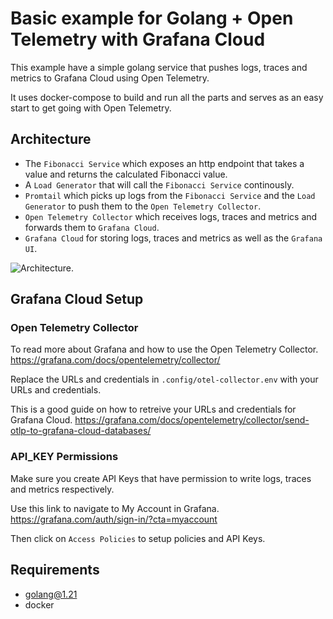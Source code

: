 # Basic example for Golang + Open Telemetry with Grafana Cloud

This example have a simple golang service that pushes logs, traces and metrics to Grafana Cloud using Open Telemetry.

It uses docker-compose to build and run all the parts and serves as an easy start to get going with Open Telemetry.


## Architecture
- The `Fibonacci Service` which exposes an http endpoint that takes a value and returns the calculated Fibonacci value.
- A `Load Generator` that will call the `Fibonacci Service` continously.
- `Promtail` which picks up logs from the `Fibonacci Service` and the `Load Generator` to push them to the `Open Telemetry Collector`.
- `Open Telemetry Collector` which receives logs, traces and metrics and forwards them to `Grafana Cloud`.
- `Grafana Cloud` for storing logs, traces and metrics as well as the `Grafana UI`.

![Architecture](https://www.planttext.com/api/plantuml/png/VLFBRi8m4BpdAxQSGAtK2yUgGaIK2nLLeUV8THPguKVaE2sewhzt0uvZ824NhxqpivDnCYaTiwvIChaJciigHtXAnu_fE4kDTanejCz9CjCERM55YTdKL3fdzZ34FLE5n0SOJ5afEFWzR8o5kP5CR-4UbWLgMAD4XSuUu4UuBvXRjc6QGIfDbGz6y9i0FQj3wL2ryYNQRy6n9FsLBmEsUOB5eJGidoDLp1bBb0Nj8HmCHZsqZVWqcd4kYFBIrE3dzR6osTuDkP4I-MdOSZrRKDiVtAGLrYZQIcAz-TBZ_vBE6BQdi8vP4Qaxk-ivqkp4COQTYFoSOvHGehR_Mg-zA79J64AjwxKNvMss3i_VwXtbvHN5qNjm7pJEsaDhLAJGWMXWsKSHfNxvdRHovxWET_N85d0nCI2YSty74JrgDk5tTvlGO-KGyRLkQ7MeXbwaIRSoGPtJN_yF "").


## Grafana Cloud Setup

### Open Telemetry Collector
To read more about Grafana and how to use the Open Telemetry Collector.
https://grafana.com/docs/opentelemetry/collector/

Replace the URLs and credentials in `.config/otel-collector.env` with your URLs and credentials.

This is a good guide on how to retreive your URLs and credentials for Grafana Cloud.
https://grafana.com/docs/opentelemetry/collector/send-otlp-to-grafana-cloud-databases/


### API_KEY Permissions
Make sure you create API Keys that have permission to write logs, traces and metrics respectively.

Use this link to navigate to My Account in Grafana.
https://grafana.com/auth/sign-in/?cta=myaccount

Then click on `Access Policies` to setup policies and API Keys.


## Requirements
- golang@1.21
- docker
